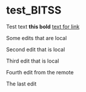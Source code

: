 # test_BITSS

Test text **this bold** [text for link](https://github.com/jamesohawkins/test_BITSS/edit/master/README.md)

Some edits that are local

Second edit that is local

Third edit that is local

Fourth edit from the remote

The last edit
